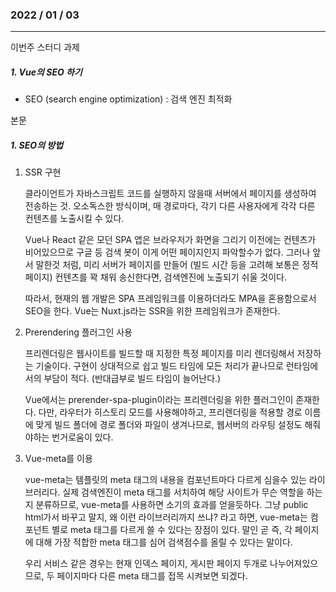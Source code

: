 ### 2022 / 01 / 03

---



이번주 스터디 과제

##### 	1. Vue의 SEO 하기

* SEO (search engine optimization) : 검색 엔진 최적화





본문



##### 1. SEO의 방법



1. SSR 구현

   클라이언트가 자바스크립트 코드를 실행하지 않을때 서버에서 페이지를 생성하여 전송하는 것. 오소독스한 방식이며, 매 경로마다, 각기 다른 사용자에게 각각 다른 컨텐츠를 노출시킬 수 있다. 

   

   Vue나 React 같은 모던 SPA 앱은 브라우저가 화면을 그리기 이전에는 컨텐츠가 비어있으므로 구글 등 검색 봇이 이게 어떤 페이지인지 파악할수가 없다. 그러나 앞서 말한것 처럼, 미리 서버가 페이지를 만들어 (빌드 시간 등을 고려해 보통은 정적페이지)  컨텐츠를 꽉 채워 송신한다면, 검색엔진에 노출되기 쉬울 것이다.

   

   따라서, 현재의 웹 개발은 SPA 프레임워크를 이용하더라도 MPA을 혼용함으로서 SEO을 한다. Vue는 Nuxt.js라는 SSR을 위한 프레임워크가 존재한다.

   

2. Prerendering 플러그인 사용

   프리렌더링은 웹사이트를 빌드할 때 지정한 특정 페이지를 미리 렌더링해서 저장하는 기술이다. 구현이 상대적으로 쉽고 빌드 타임에 모든 처리가 끝나므로 런타임에서의 부담이 적다. (반대급부로 빌드 타임이 늘어난다.) 

   

   Vue에서는 prerender-spa-plugin이라는 프리렌더링을 위한 플러그인이 존재한다. 다만, 라우터가 히스토리 모드를 사용해야하고, 프리렌더링을 적용할 경로 이름에 맞게 빌드 폴더에 경로 폴더와 파일이 생겨나므로, 웹서버의 라우팅 설정도 해줘야하는 번거로움이 있다.



3. Vue-meta를 이용

   vue-meta는 템플릿의 meta 태그의 내용을 컴포넌트마다 다르게 심을수 있는 라이브러리다. 실제 검색엔진이 meta 태그를 서치하여 해당 사이트가 무슨 역할을 하는지 분류하므로, vue-meta를 사용하면 소기의 효과를 얻을듯하다. 그냥 public html가서 바꾸고 말지, 왜 이런 라이브러리까지 쓰냐? 라고 하면, vue-meta는 컴포넌트 별로 meta 태그를 다르게 쓸 수 있다는 장점이 있다. 말인 곧 즉,  각 페이지에 대해 가장 적합한 meta 태그를 심어 검색점수를 올릴 수 있다는 말이다.

   

   우리 서비스 같은 경우는 현재 인덱스 페이지, 게시판 페이지 두개로 나누어져있으므로, 두 페이지마다 다른 meta 태그를 접목 시켜보면 되겠다.





